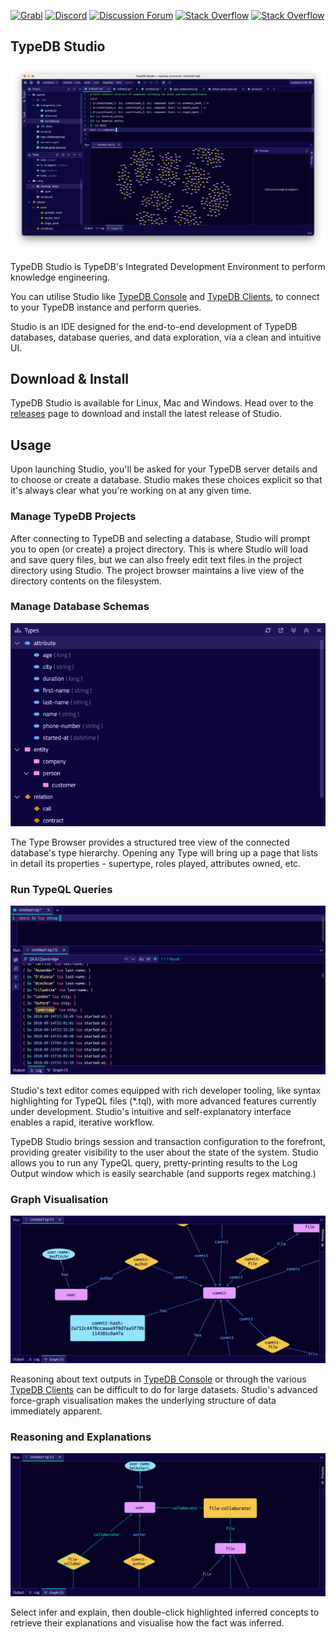 [![Grabl](https://grabl.io/api/status/vaticle/typedb/badge.svg)](https://grabl.io/vaticle/typedb-studio)
[![Discord](https://img.shields.io/discord/665254494820368395?color=7389D8&label=chat&logo=discord&logoColor=ffffff)](https://vaticle.com/discord)
[![Discussion Forum](https://img.shields.io/discourse/https/forum.vaticle.com/topics.svg)](https://forum.vaticle.com)
[![Stack Overflow](https://img.shields.io/badge/stackoverflow-typedb-796de3.svg)](https://stackoverflow.com/questions/tagged/typedb)
[![Stack Overflow](https://img.shields.io/badge/stackoverflow-typeql-3dce8c.svg)](https://stackoverflow.com/questions/tagged/typeql)

## TypeDB Studio
[![TypeDB Studio](./images/studio_full_1.png)](./images/studio_full_1.png)

TypeDB Studio is TypeDB's Integrated Development Environment to perform knowledge engineering.

You can utilise Studio like [TypeDB Console](https://docs.vaticle.com/docs/console/console)
and [TypeDB Clients](https://docs.vaticle.com/docs/client-api/overview), to connect to your TypeDB instance and perform
queries.

Studio is an IDE designed for the end-to-end development of TypeDB databases, database queries, and data exploration, 
via a clean and intuitive UI.

## Download & Install
TypeDB Studio is available for Linux, Mac and Windows. Head over to the 
[releases](https://github.com/vaticle/typedb-studio/releases) page to download and install the latest release of Studio.

## Usage
Upon launching Studio, you'll be asked for your TypeDB server details and to choose or create a database. Studio makes
these choices explicit so that it's always clear what you're working on at any given time.

### Manage TypeDB Projects

After connecting to TypeDB and selecting a database, Studio will prompt you to open (or create) a project directory. 
This is where Studio will load and save query files, but we can also freely edit text files in the project directory 
using Studio. The project browser maintains a live view of the directory contents on the filesystem.

### Manage Database Schemas
[![Log Output](./images/type_browser_1.png)](./images/type_browser_1.png)

The Type Browser provides a structured tree view of the connected database's type hierarchy. Opening any Type will 
bring up a page that lists in detail its properties - supertype, roles played, attributes owned, etc.

### Run TypeQL Queries
[![Log Output](./images/log_output_1.png)](./images/log_output_1.png)

Studio's text editor comes equipped with rich developer tooling, like syntax highlighting
for TypeQL files (\*.tql), with more advanced features currently under development. Studio's intuitive and 
self-explanatory interface enables a rapid, iterative workflow.

TypeDB Studio brings session and transaction configuration to the forefront, providing greater visibility to the user 
about the state of the system. Studio allows you to run any TypeQL query, pretty-printing results
to the Log Output window which is easily searchable (and supports regex matching.)

### Graph Visualisation
[![Graph Visualisation](./images/graph_vis_1.png)](./images/graph_vis_1.png)

Reasoning about text outputs in [TypeDB Console](https://docs.vaticle.com/docs/console/console) or through
the various [TypeDB Clients](https://docs.vaticle.com/docs/client-api/overview) can be difficult to do for large
datasets. Studio's advanced force-graph visualisation makes the underlying structure of data immediately apparent.

### Reasoning and Explanations
[![Inference Visualisation](./images/infer_vis_1.png)](./images/infer_vis_1.png)

Select infer and explain, then double-click highlighted inferred concepts to retrieve their explanations and visualise
how the fact was inferred.